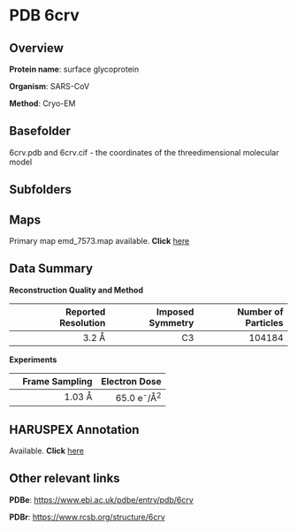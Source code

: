 # PDB 6crv

## Overview

**Protein name**: surface glycoprotein

**Organism**: SARS-CoV

**Method**: Cryo-EM

## Basefolder

6crv.pdb and 6crv.cif - the coordinates of the threedimensional molecular model

## Subfolders









## Maps

Primary map emd_7573.map available. **Click** [here](http://ftp.wwpdb.org/pub/emdb/structures/EMD-7573/map/) 

## Data Summary
**Reconstruction Quality and Method**

|   | Reported Resolution | Imposed Symmetry | Number of Particles |
|---|-------------:|----------------:|--------------:|
|   |3.2 Å|C3|104184|

**Experiments**

|   | Frame Sampling | Electron Dose |
|---|-------------:|----------------:|
|   |1.03 Å|65.0 e<sup>-</sup>/Å<sup>2</sup>|

## HARUSPEX Annotation

Available. **Click** [here](https://zenodo.org/record/3820121)

## Other relevant links 
**PDBe**:  https://www.ebi.ac.uk/pdbe/entry/pdb/6crv
 
**PDBr**: https://www.rcsb.org/structure/6crv 
